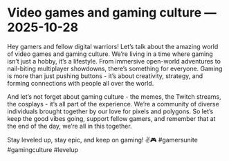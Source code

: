 # Video games and gaming culture — 2025-10-28

Hey gamers and fellow digital warriors! Let’s talk about the amazing world of video games and gaming culture. We’re living in a time where gaming isn’t just a hobby, it’s a lifestyle. From immersive open-world adventures to nail-biting multiplayer showdowns, there’s something for everyone. Gaming is more than just pushing buttons - it’s about creativity, strategy, and forming connections with people all over the world. 

And let’s not forget about gaming culture - the memes, the Twitch streams, the cosplays - it’s all part of the experience. We’re a community of diverse individuals brought together by our love for pixels and polygons. So let’s keep the good vibes going, support fellow gamers, and remember that at the end of the day, we’re all in this together.

Stay leveled up, stay epic, and keep on gaming! ✌🎮 #gamersunite #gamingculture #levelup